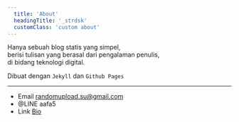 ```yaml
---
  title: 'About'
  headingTitle: '_strdsk'
  customClass: 'custom about'
---
```

Hanya sebuah blog statis yang simpel,<br>
berisi tulisan yang berasal dari pengalaman penulis,<br>
di bidang teknologi digital.

Dibuat dengan `Jekyll` dan `Github Pages`

---
- <span>Email</span> <span>randomupload.su@gmail.com</span>
- <span>@LINE</span> <span>aafa5</span>
- <span>Link</span> <span>[Bio]('/about/bio')</span>
